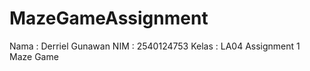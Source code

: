 # MazeGameAssignment
Nama : Derriel Gunawan 
NIM : 2540124753 
Kelas : LA04 
Assignment 1 Maze Game
